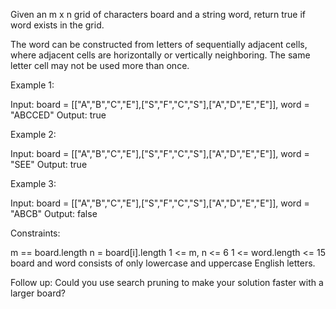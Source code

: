 Given an m x n grid of characters board and a string word, return true if
word exists in the grid.

The word can be constructed from letters of sequentially adjacent cells,
where adjacent cells are horizontally or vertically neighboring. The same
letter cell may not be used more than once.


Example 1:


Input: board = [["A","B","C","E"],["S","F","C","S"],["A","D","E","E"]], word
= "ABCCED"
Output: true


Example 2:


Input: board = [["A","B","C","E"],["S","F","C","S"],["A","D","E","E"]], word
= "SEE"
Output: true


Example 3:


Input: board = [["A","B","C","E"],["S","F","C","S"],["A","D","E","E"]], word
= "ABCB"
Output: false



Constraints:


m == board.length
n = board[i].length
1 <= m, n <= 6
1 <= word.length <= 15
board and word consists of only lowercase and uppercase English letters.



Follow up: Could you use search pruning to make your solution faster with a
larger board?



